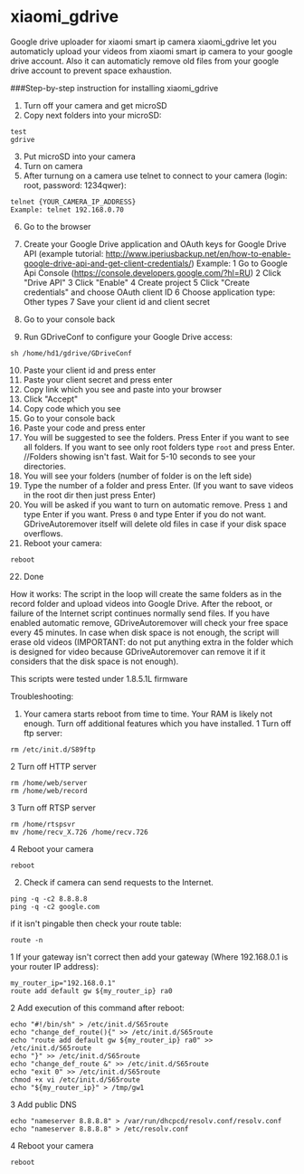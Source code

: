 # xiaomi_gdrive
Google drive uploader for xiaomi smart ip camera
xiaomi_gdrive let you automaticly upload your videos from xiaomi smart ip camera to your google drive account. Also it can automaticly remove old files from your google drive account to prevent space exhaustion.

###Step-by-step instruction for installing xiaomi_gdrive

1. Turn off your camera and get microSD
2. Copy next folders into your microSD:
```
test
gdrive
```
3. Put microSD into your camera
4. Turn on camera
5. After turnung on a camera use telnet to connect to your camera (login: root, password: 1234qwer):
```
telnet {YOUR_CAMERA_IP_ADDRESS}
Example: telnet 192.168.0.70
```
6. Go to the browser
7. Create your Google Drive application and OAuth keys for Google Drive API (example tutorial: http://www.iperiusbackup.net/en/how-to-enable-google-drive-api-and-get-client-credentials/)
Example:
  1 Go to Google Api Console (https://console.developers.google.com/?hl=RU)
  2 Click "Drive API"
  3 Click "Enable"
  4 Create project
  5 Click "Create credentials" and choose OAuth client ID
  6 Choose application type: Other types 
  7 Save your client id and client secret

8. Go to your console back
9. Run GDriveConf to configure your Google Drive access:
```
sh /home/hd1/gdrive/GDriveConf
```
10. Paste your client id and press enter
11. Paste your client secret and press enter
12. Copy link which you see and paste into your browser
13. Click "Accept"
14. Copy code which you see
15. Go to your console back
16. Paste your code and press enter
17. You will be suggested to see the folders. Press Enter if you want to see all folders. If you want to see only root folders type `root` and press Enter.
//Folders showing isn't fast. Wait for 5-10 seconds to see your directories.
18. You will see your folders (number of folder is on the left side)
19. Type the number of a folder and press Enter. (If you want to save videos in the root dir then just press Enter)
20. You will be asked if you want to turn on automatic remove. Press `1` and type Enter if you want. Press `0` and type Enter if you do not want. GDriveAutoremover itself will delete old files in case if your disk space overflows.
21. Reboot your camera:
```
reboot
```
22. Done

How it works:
The script in the loop will create the same folders as in the record folder and upload videos into Google Drive. After the reboot, or failure of the Internet script continues normally send files. If you have enabled automatic remove, GDriveAutoremover will check your free space every 45 minutes. In case when disk space is not enough, the script will erase old videos (IMPORTANT: do not put anything extra in the folder which is designed for video because GDriveAutoremover can remove it if it considers that the disk space is not enough).

This scripts were tested under 1.8.5.1L firmware

Troubleshooting:
1. Your camera starts reboot from time to time. Your RAM is likely not enough. Turn off additional features which you have installed.
  1 Turn off ftp server:
  ```
  rm /etc/init.d/S89ftp
  ```
  2 Turn off HTTP server
  ```
  rm /home/web/server
  rm /home/web/record
  ```
  3 Turn off RTSP server
  ```
  rm /home/rtspsvr
  mv /home/recv_X.726 /home/recv.726
  ```
  4 Reboot your camera
  ```
  reboot
  ```

2. Check if camera can send requests to the Internet.
```
ping -q -c2 8.8.8.8
ping -q -c2 google.com
```
if it isn't pingable then check your route table:
```
route -n
```
  1 If your gateway isn't correct then add your gateway (Where 192.168.0.1 is your router IP address):
  ```
  my_router_ip="192.168.0.1"
  route add default gw ${my_router_ip} ra0
  ```
  2 Add execution of this command after reboot:
  ```
  echo "#!/bin/sh" > /etc/init.d/S65route
  echo "change_def_route(){" >> /etc/init.d/S65route
  echo "route add default gw ${my_router_ip} ra0" >> /etc/init.d/S65route
  echo "}" >> /etc/init.d/S65route
  echo "change_def_route &" >> /etc/init.d/S65route
  echo "exit 0" >> /etc/init.d/S65route
  chmod +x vi /etc/init.d/S65route
  echo "${my_router_ip}" > /tmp/gw1
  ```
  3 Add public DNS
  ```
  echo "nameserver 8.8.8.8" > /var/run/dhcpcd/resolv.conf/resolv.conf
  echo "nameserver 8.8.8.8" > /etc/resolv.conf
  ```
  4 Reboot your camera
  ```
  reboot
  ```
